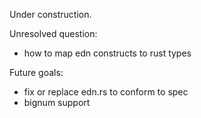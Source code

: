 Under construction.

Unresolved question:
* how to map edn constructs to rust types

Future goals:
* fix or replace edn.rs to conform to spec
* bignum support
